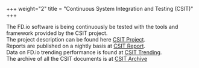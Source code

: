 +++
weight="2"
title = "Continuous System Integration and Testing (CSIT)"
+++

The FD.io software is being continuously be tested with the tools and
framework provided by the CSIT project.
<br>
The project description can be found here [CSIT Project](https://docs.fd.io/csit/master/doc/).
<br>
Reports are published on a nightly basis at [CSIT Report](https://docs.fd.io/csit/master/report/).
<br>
Data on FD.io trending performance is found at [CSIT Trending](https://docs.fd.io/csit/master/trending/).
<br>
The archive of all the CSIT documents is at [CSIT Archive](https://docs.fd.io/csit/)
